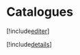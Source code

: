 # Catalogues

[!include[editer](catalogues.editer.autogen.md)]

[!include[details](catalogues.details.autogen.md)]
































































